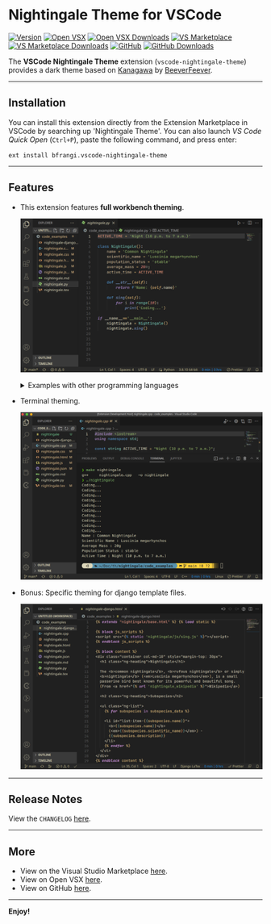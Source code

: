 # Nightingale Theme for VSCode

[![Version](https://img.shields.io/github/v/release/bfrangi/vscode-nightingale-theme?color=brightgreen&label=Version)](https://marketplace.visualstudio.com/items?itemName=bfrangi.vscode-nightingale-theme)
[![Open VSX](https://img.shields.io/badge/Open%20VSX-vscode--nightingale--theme-purple)](https://open-vsx.org/extension/bfrangi/vscode-nightingale-theme)
[![Open VSX Downloads](https://img.shields.io/open-vsx/dt/bfrangi/vscode-nightingale-theme?color=purple&label=Downloads)](https://open-vsx.org/extension/bfrangi/vscode-nightingale-theme)
[![VS Marketplace](https://img.shields.io/badge/Visual%20Studio%20Marketplace-vscode--nightingale--theme-lightgray)](https://marketplace.visualstudio.com/items?itemName=bfrangi.vscode-nightingale-theme)
[![VS Marketplace Downloads](https://img.shields.io/visual-studio-marketplace/d/bfrangi.vscode-nightingale-theme?color=lightgray&label=Downloads)](https://marketplace.visualstudio.com/items?itemName=bfrangi.vscode-nightingale-theme)
[![GitHub](https://img.shields.io/badge/GitHub-vscode--nightingale--theme-blue)](https://github.com/bfrangi/vscode-nightingale-theme)
[![GitHub Downloads](https://img.shields.io/github/downloads/bfrangi/vscode-nightingale-theme/total?color=blue&label=Downloads)](https://github.com/bfrangi/vscode-nightingale-theme)


The **VSCode Nightingale Theme** extension (`vscode-nightingale-theme`) provides a dark theme based on [Kanagawa](https://marketplace.visualstudio.com/items?itemName=BeeverFeever.kanagawa-vscode) by [BeeverFeever](https://marketplace.visualstudio.com/publishers/BeeverFeever).

-------------------------------------------------------------------

## Installation 

You can install this extension directly from the Extension Marketplace in VSCode by searching up 'Nightingale Theme'. You can also launch *VS Code Quick Open* (`Ctrl+P`), paste the following command, and press enter:

```
ext install bfrangi.vscode-nightingale-theme
```

-------------------------------------------------------------------

## Features

* This extension features **full workbench theming**.

    <p align="center">
    <img src="https://github.com/bfrangi/vscode-nightingale-theme/raw/main/media/code_examples/nightingale-py.png" />
    </p>

    <details>
    <summary>Examples with other programming languages</summary>

    <p align="center">
    <img src="https://github.com/bfrangi/vscode-nightingale-theme/raw/main/media/code_examples/nightingale-cpp.png" />
    </p>

    <p align="center">
    <img src="https://github.com/bfrangi/vscode-nightingale-theme/raw/main/media/code_examples/nightingale-css.png" />
    </p>

    <p align="center">
    <img src="https://github.com/bfrangi/vscode-nightingale-theme/raw/main/media/code_examples/nightingale-html.png" />
    </p>

    <p align="center">
    <img src="https://github.com/bfrangi/vscode-nightingale-theme/raw/main/media/code_examples/nightingale-js.png" />
    </p>

    <p align="center">
    <img src="https://github.com/bfrangi/vscode-nightingale-theme/raw/main/media/code_examples/nightingale-json.png" />
    </p>

    <p align="center">
    <img src="https://github.com/bfrangi/vscode-nightingale-theme/raw/main/media/code_examples/nightingale-md.png" />
    </p>

    <p align="center">
    <img src="https://github.com/bfrangi/vscode-nightingale-theme/raw/main/media/code_examples/nightingale-tex.png" />
    </p>

    </details>

* Terminal theming.

    <p align="center">
    <img src="https://github.com/bfrangi/vscode-nightingale-theme/raw/main/media/code_examples/nightingale-terminal.png" />
    </p>

* Bonus: Specific theming for django template files.

    <p align="center">
    <img src="https://github.com/bfrangi/vscode-nightingale-theme/raw/main/media/code_examples/nightingale-django.png" />
    </p>
    
-------------------------------------------------------------------

## Release Notes

View the `CHANGELOG` [here](https://github.com/bfrangi/vscode-nightingale-theme/blob/main/CHANGELOG.md).

-------------------------------------------------------------------

## More

* View on the Visual Studio Marketplace [here](https://marketplace.visualstudio.com/items?itemName=bfrangi.vscode-nightingale-theme).
* View on Open VSX [here](https://open-vsx.org/extension/bfrangi/vscode-nightingale-theme).
* View on GitHub [here](https://github.com/bfrangi/vscode-nightingale-theme).

-------------------------------------------------------------------

**Enjoy!**
